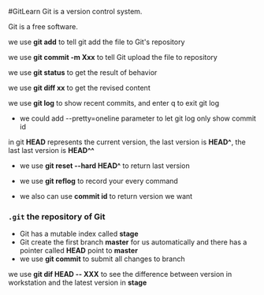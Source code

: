 #GitLearn
Git is a version control system.

Git is a free software.

we use **git add** to tell git add the file to Git's repository

we use **git commit -m Xxx** to tell Git upload the file 
to repository

we use **git status** to get the result of behavior

we use **git diff xx** to get the revised content

we use **git log** to show recent commits, and enter q to exit git log

 - we could add --pretty=oneline parameter to let git log only show commit id

in git **HEAD** represents the current version, the last version is **HEAD^**, the last last version is **HEAD^^**

- we use **git reset --hard HEAD^** to return last version

- we use **git reflog** to record your every command

- we also can use **commit id** to return version we want

### `.git` the repository of Git

 - Git has a mutable index called **stage**
 - Git create the first branch **master** for us automatically and there has a pointer called **HEAD** point to **master**
 - we use **git commit** to submit all changes to branch
 
we use **git dif HEAD -- XXX** to see the difference between version in workstation and the latest version in **stage**
 
 
